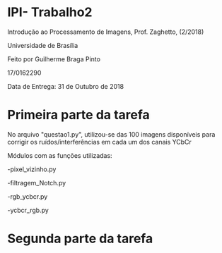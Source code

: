 # IPI- Trabalho2

Introdução ao Processamento de Imagens, Prof. Zaghetto, (2/2018)

Universidade de Brasília

Feito por Guilherme Braga Pinto

17/0162290

Data de Entrega: 31 de Outubro de 2018

# Primeira parte da tarefa

No arquivo "questao1.py", utilizou-se das 100 imagens disponíveis para corrigir os ruídos/interferências em cada um dos canais YCbCr


Módulos com as funções utilizadas:

-pixel_vizinho.py

-filtragem_Notch.py

-rgb_ycbcr.py

-ycbcr_rgb.py


# Segunda parte da tarefa
